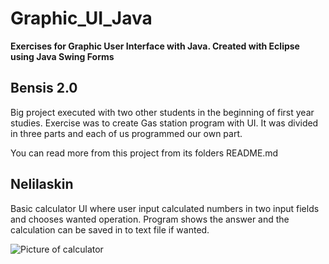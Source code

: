 # Graphic_UI_Java
**Exercises for Graphic User Interface with Java. Created with Eclipse using Java Swing Forms**

## Bensis 2.0

Big project executed with two other students in the beginning of first year studies. Exercise was to create Gas station program with UI. It was divided in three parts and each of us programmed our own part. 

You can read more from this project from its folders README.md

## Nelilaskin

Basic calculator UI where user input calculated numbers in two input fields and chooses wanted operation. Program shows the answer and the calculation can be saved in to text file if wanted.

![Picture of calculator](..blob/main/Nelilaskin/calculator.jpg)

